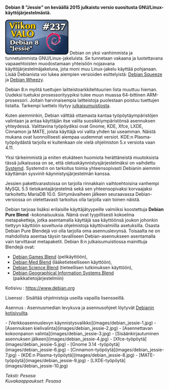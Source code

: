 <!--
Title: Debian 8 Jessie
Week: 5x29
Number: 237
Date: 2015/07/27
Pageimage: valo237-debian_jessie.png
Tags: Linux,Käyttöjärjestelmä
-->

**Debian 8 "Jessie" on keväällä 2015 julkaistu versio suositusta GNU/Linux-käyttöjärjestelmästä.**

![](images/valo237-debian_jessie.png "fig:valo237-debian_jessie.png")
Debian on yksi vanhimmista ja tunnetuimmista GNU/Linux-jakeluista. Se tunnetaan vakaana ja luotettavana
vapaaehtoisten muodostamaan yhteisöön nojaavana käyttöjärjestelmäjakeluna, jota moni muu Linux-jakelu
käyttää pohjanaan. Lisää Debianista voi lukea aiempien versioiden esittelyistä: [Debian Squeeze](Debian_GNU_Linux)
ja [Debian Wheezy](http://viikonvalo.fi/Debian_Wheezy).

Debian 8:n myötä tuettujen laitteistoarkkitehtuurien lista muuttuu hieman. Uudeksi tuetuksi prosessorityypiksi
tulee muun muassa 64-bittinen ARM-prosessori. Joitain harvinaisempia laitteistoja puolestaan poistuu tuettujen listalta.
Tarkempi luettelo löytyy [julkaisumuistiosta](https://www.debian.org/releases/stable/amd64/release-notes/ch-whats-new.en.html).

Kuten aiemminkin, Debian välttää ottamasta kantaa työpöytäympäristöjen valintaan ja antaa käyttäjän itse valita suosikkiympäristönsä
asennuksen yhteydessä. Valittavina työpöydiksi ovat Gnome, KDE, Xfce, LXDE, Cinnamon ja MATE, joista käyttäjä voi valita yhden tai
useamman. Näistä mukana ovat luonnollisesti aiempaa uudemmat versiot. KDE:n Plasma-työpöydästä tarjolla ei kuitenkaan ole vielä
ohjelmiston 5.x versiota vaan 4.11.

Yksi tärkeimmistä ja eniten etukäteen huomiota herättäneistä muutoksista tässä julkaisussa on se, että
oletuskäynnistysjärjestelmäksi on vaihdettu [Systemd](https://wiki.debian.org/systemd). Systemd:n on
tarkoitus toimia yhteensopivasti Debianin aiemmin käyttämän sysvinit-käynnistysjärjestelmän kanssa.

Jessien pakettivarastoissa on tarjolla rinnakkain vaihtoehtoisina vanhempi MySQL 5.5 tietokantajärjestelmä
sekä sen yhteensopivaksi korvaajaksi tarkoitettu MariaDB 10.0. Siirtymävaiheen jälkeen seuraavassa
Debian-versiossa on oletettavasti tarkoitus olla tarjolla vain toinen näistä.

Debian tarjoaa lisäksi erilaisille käyttäjätyypeille valmiiksi koostettuja **Debian Pure Blend** -kokonaisuuksia.
Nämä ovat tyypillisesti kokoelma metapaketteja, jotka asentamalla käyttäjä saa käyttöönsä joukon johonkin
tiettyyn käyttöön soveltuvia ohjelmistoja käyttövalmiilla asetuksilla. Osasta Debian Pure Blendejä voi olla tarjolla
oma asennuslevynsä. Toisaalta ne on mahdollista asentaa täysin tavalliseen Debian-asennukseen asentamalla vain
tarvittavat metapaketit. Debian 8:n julkaisumuistiossa mainittuja Blendejä ovat:
-   [Debian Games Blend](http://blends.debian.org/games/tasks/) (pelikäyttöön),
-   [Debian Med Blend](http://blends.debian.org/med/tasks/) (lääketieteelliseen käyttöön),
-   [Debian Science Blend](http://blends.debian.org/science/tasks/) (tieteellisen tutkimuksen käyttöön),
-   [Debian Geographical Information Systems Blend](http://blends.debian.org/gis/tasks/) (paikkatietojärjestelmiin)

Kotisivu
:   <https://www.debian.org>

Lisenssi
:   Sisältää ohjelmistoja useilla vapailla lisensseillä.

Asennus
:   Asennusmedian levykuva ja asennusohjeet löytyvät [Debianin kotisivuilta](https://www.debian.org).

<div class="psgallery" markdown="1">
-   [Verkkoasennuslevyn käynnistysvalikko](images/debian_jessie-1.jpg)
-   [Asennuksen kielivalinta](images/debian_jessie-2.jpg)
-   [Asennettavan kokoonpanon valinta](images/debian_jessie-3.jpg)
-   [Sisäänkirjautuminen asennuksen jälkeen](images/debian_jessie-4.jpg)
-   [Xfce-työpöytä](images/debian_jessie-5.jpg)
-   [Gnome 3.14 -työpöytä](images/debian_jessie-6.jpg)
-   [Cinnamon-työpöytä](images/debian_jessie-7.jpg)
-   [KDE:n Plasma-työpöytä](images/debian_jessie-8.jpg)
-   [MATE-työpöytä](images/debian_jessie-9.jpg)
-   [LXDE-työpöytä](images/debian_jessie-10.jpg)
</div>

*Teksti: Pesasa* <br />
*Kuvakaappaukset: Pesasa*

